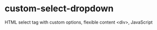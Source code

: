 # custom-select-dropdown
HTML select tag with custom options, flexible content &lt;div>, JavaScript
